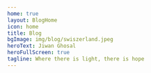 ```yaml
---
home: true
layout: BlogHome
icon: home
title: Blog
bgImage: img/blog/swiszerland.jpeg
heroText: Jiwan Ghosal
heroFullScreen: true
tagline: Where there is light, there is hope
---
```

